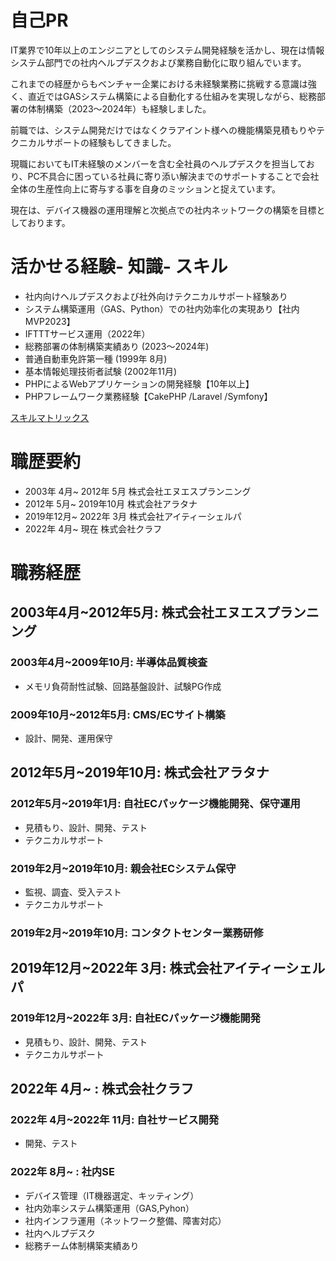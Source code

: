 # 自己PR
IT業界で10年以上のエンジニアとしてのシステム開発経験を活かし、現在は情報システム部門での社内ヘルプデスクおよび業務自動化に取り組んでいます。

これまでの経歴からもベンチャー企業における未経験業務に挑戦する意識は強く、直近ではGASシステム構築による自動化する仕組みを実現しながら、総務部署の体制構築（2023〜2024年）も経験しました。

前職では、システム開発だけではなくクラアイント様への機能構築見積もりやテクニカルサポートの経験もしてきました。

現職においてもIT未経験のメンバーを含む全社員のヘルプデスクを担当しており、PC不具合に困っている社員に寄り添い解決までのサポートすることで会社全体の生産性向上に寄与する事を自身のミッションと捉えています。

現在は、デバイス機器の運用理解と次拠点での社内ネットワークの構築を目標としております。

# 活かせる経験- 知識- スキル
- 社内向けヘルプデスクおよび社外向けテクニカルサポート経験あり
- システム構築運用（GAS、Python）での社内効率化の実現あり【社内MVP2023】
- IFTTTサービス運用（2022年）
- 総務部署の体制構築実績あり (2023〜2024年) 
- 普通自動車免許第一種 (1999年 8月) 
- 基本情報処理技術者試験 (2002年11月) 
- PHPによるWebアプリケーションの開発経験【10年以上】
- PHPフレームワーク業務経験【CakePHP /Laravel /Symfony】

[スキルマトリックス](https://inquisitive-christmas-ef3.notion.site/18a7b4bac7728038affde859f458c08e?v=18a7b4bac7728184a2df000c8b56e987&pvs=4)

# 職歴要約
- 2003年 4月~ 2012年 5月 株式会社エヌエスプランニング 
- 2012年 5月~ 2019年10月 株式会社アラタナ
- 2019年12月~ 2022年 3月 株式会社アイティーシェルパ
- 2022年 4月~ 現在 株式会社クラフ

# 職務経歴
## 2003年4月~2012年5月: 株式会社エヌエスプランニング
### 2003年4月~2009年10月: 半導体品質検査
- メモリ負荷耐性試験、回路基盤設計、試験PG作成
### 2009年10月~2012年5月: CMS/ECサイト構築
- 設計、開発、運用保守

## 2012年5月~2019年10月: 株式会社アラタナ
### 2012年5月~2019年1月: 自社ECパッケージ機能開発、保守運用
- 見積もり、設計、開発、テスト
- テクニカルサポート
### 2019年2月~2019年10月: 親会社ECシステム保守
- 監視、調査、受入テスト
- テクニカルサポート

### 2019年2月~2019年10月: コンタクトセンター業務研修

## 2019年12月~2022年 3月: 株式会社アイティーシェルパ
### 2019年12月~2022年 3月: 自社ECパッケージ機能開発
- 見積もり、設計、開発、テスト
- テクニカルサポート

## 2022年 4月~ : 株式会社クラフ
### 2022年 4月~2022年 11月: 自社サービス開発
- 開発、テスト
### 2022年 8月~  : 社内SE
- デバイス管理（IT機器選定、キッティング）
- 社内効率システム構築運用（GAS,Pyhon）
- 社内インフラ運用（ネットワーク整備、障害対応）
- 社内ヘルプデスク
- 総務チーム体制構築実績あり
